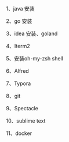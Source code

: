 1、java 安装

2、go 安装

3、idea 安装、goland

4、Iterm2

5、安装oh-my-zsh shell

6、Alfred

7、Typora

8、git 

9、Spectacle

10、sublime text

11、docker


